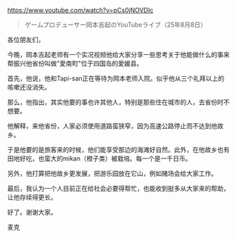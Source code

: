 https://www.youtube.com/watch?v=pCs0jNOVDIc

> ゲームプロデューサー岡本吉起のYouTubeライブ（25年8月8日）

各位朋友们，

今晚，岡本吉起老师有一个实况视频他给大家分享一些思考关于他能做什么的事来帮振兴他省份叫做"愛南町"位于四国岛的愛媛县。

首先，他说，他和Tapi-san正在等待为岡本老师入院。似乎他从三个礼拜以上的咳嗽还没消失。

那么，他指出，其实他要的事也许其他人，特别是那些住在城市的人，去省份时不想要。

他解释，来他省份，人家必须使用道路蛮狭窄，因为高速公路停止而不达到他故乡。

于是他要的是旅客来的时候，他们能享受那边的海滩好自然。此外，在他故乡也有田地好吃，也蛮大的mikan（橙子类）被栽培。每一个是一千日币。

另外，他打算把他故乡更发展，把游乐园放在它山，例如赌场会给大家工作。

最后，我认为一个人目前正在给社会必要得帮忙，也能收到挺多从大家来的帮助，让他存续得更长。

好了。谢谢大家。

麦克
